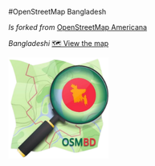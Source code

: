 #OpenStreetMap Bangladesh

_Is forked from_ [OpenStreetMap Americana](https://github.com/ZeLonewolf/openstreetmap-americana.git)

_Bangladeshi_ [🗺 View the map](https://mapbd.github.io/openstreetmap-bd/)

<img src="doc-img/osmbd-logo.png" alt="Bangladeshi map style logo" width="200"/>

